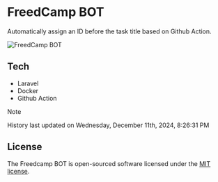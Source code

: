 # FreedCamp BOT

Automatically assign an ID before the task title based on Github Action.

![FreedCamp BOT](https://repository-images.githubusercontent.com/737932867/7d34798b-2680-471c-b089-a78a718d3d6a)

## Tech

- Laravel
- Docker
- Github Action

> [!NOTE]  
> History last updated on Wednesday, December 11th, 2024, 8:26:31 PM

## License

The Freedcamp BOT is open-sourced software licensed under the [MIT license](https://opensource.org/licenses/MIT).
